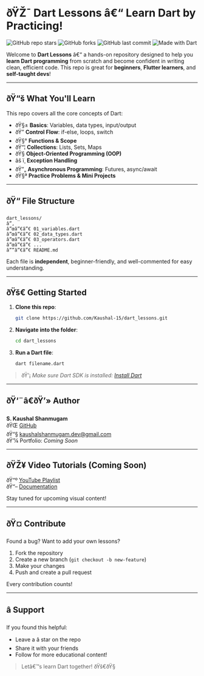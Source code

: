 # ðŸŽ¯ Dart Lessons â€“ Learn Dart by Practicing!

![GitHub repo stars](https://img.shields.io/github/stars/Kaushal-15/dart_lessons?style=social)
![GitHub forks](https://img.shields.io/github/forks/Kaushal-15/dart_lessons?style=social)
![GitHub last commit](https://img.shields.io/github/last-commit/Kaushal-15/dart_lessons)
![Made with Dart](https://img.shields.io/badge/Made%20with-Dart-blue)

Welcome to **Dart Lessons** â€“ a hands-on repository designed to help you **learn Dart programming** from scratch and become confident in writing clean, efficient code. This repo is great for **beginners**, **Flutter learners**, and **self-taught devs**!

---

## ðŸ“š What You'll Learn

This repo covers all the core concepts of Dart:

- ðŸ§± **Basics**: Variables, data types, input/output
- ðŸ” **Control Flow**: if-else, loops, switch
- ðŸ§° **Functions & Scope**
- ðŸ“¦ **Collections**: Lists, Sets, Maps
- ðŸ§  **Object-Oriented Programming (OOP)**
- âš ï¸ **Exception Handling**
- ðŸ”„ **Asynchronous Programming**: Futures, async/await
- ðŸ§ª **Practice Problems & Mini Projects**

---

## ðŸ“ File Structure

```
dart_lessons/
â”‚
â”œâ”€â”€ 01_variables.dart
â”œâ”€â”€ 02_data_types.dart
â”œâ”€â”€ 03_operators.dart
â”œâ”€â”€ ...
â””â”€â”€ README.md
```

Each file is **independent**, beginner-friendly, and well-commented for easy understanding.

---

## ðŸš€ Getting Started

1. **Clone this repo**:
   ```bash
   git clone https://github.com/Kaushal-15/dart_lessons.git
   ```

2. **Navigate into the folder**:
   ```bash
   cd dart_lessons
   ```

3. **Run a Dart file**:
   ```bash
   dart filename.dart
   ```

> ðŸ’¡ _Make sure Dart SDK is installed: [Install Dart](https://dart.dev/get-dart)_

---

## ðŸ‘¨â€ðŸ’» Author

**S. Kaushal Shanmugam**  
ðŸŒ [GitHub](https://github.com/Kaushal-15)  
ðŸ“§ kaushalshanmugam.dev@gmail.com  
ðŸ’¼ Portfolio: *Coming Soon*

---

## ðŸŽ¥ Video Tutorials (Coming Soon)

ðŸ“º [YouTube Playlist](https://youtube.com/@yourchannel)  
ðŸ“– [Documentation](https://your-site-or-docs-link.com)

Stay tuned for upcoming visual content!

---

## ðŸ¤ Contribute

Found a bug? Want to add your own lessons?

1. Fork the repository
2. Create a new branch (`git checkout -b new-feature`)
3. Make your changes
4. Push and create a pull request

Every contribution counts!

---

## â­ Support

If you found this helpful:

- Leave a â­ star on the repo
- Share it with your friends
- Follow for more educational content!

> Letâ€™s learn Dart together! ðŸš€ðŸ§ 
